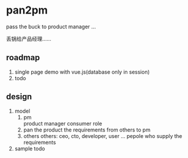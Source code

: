 # pan2pm
pass the buck to product manager ... 

丢锅给产品经理……

## roadmap
1. single page demo with vue.js(database only in session)
1. todo

## design
1. model
	1. pm	
			product manager
			consumer role
	1. pan
			the product
			the requirements from others to pm
	1. others
			others: ceo, cto, developer, user ...
			pepole who supply the requirements
1. sample
		todo
